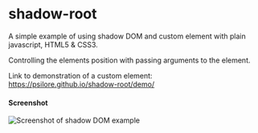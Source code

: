 # shadow-root
A simple example of using shadow DOM and custom element with plain javascript, HTML5 & CSS3.

Controlling the elements position with passing arguments to the element.

Link to demonstration of a custom element: https://psilore.github.io/shadow-root/demo/

#### Screenshot

![Screenshot of shadow DOM example](https://drive.google.com/open?id=1XLsqEvhPwTnHEZ-IWt6RfdYK91_x9u3G)
